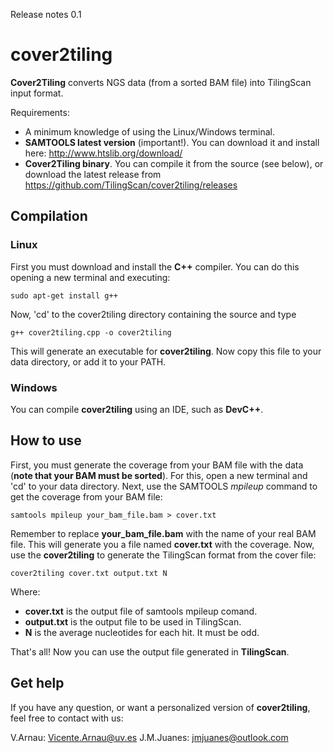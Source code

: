 Release notes 0.1

# cover2tiling

**Cover2Tiling** converts NGS data (from a sorted BAM file) into TilingScan input format.

Requirements:

- A minimum knowledge of using the Linux/Windows terminal.
- **SAMTOOLS latest version** (important!). You can download it and install here: http://www.htslib.org/download/
- **Cover2Tiling binary**. You can compile it from the source (see below), or download the latest release from https://github.com/TilingScan/cover2tiling/releases



## Compilation

### Linux

First you must download and install the **C++** compiler. You can do this opening a new terminal and executing:
```
sudo apt-get install g++
```

Now, 'cd' to the cover2tiling directory containing the source and type 

```
g++ cover2tiling.cpp -o cover2tiling 
```

This will generate an executable for **cover2tiling**. Now copy this file to your data directory, or add it to your PATH.


### Windows

You can compile **cover2tiling** using an IDE, such as **DevC++**. 



## How to use

First, you must generate the coverage from your BAM file with the data (**note that your BAM must be sorted**). For this, open a new terminal and 'cd' to your data directory. Next, use the SAMTOOLS *mpileup* command to get the coverage from your BAM file:

```
samtools mpileup your_bam_file.bam > cover.txt
```
Remember to replace **your_bam_file.bam** with the name of your real BAM file.
This will generate you a file named **cover.txt** with the coverage. Now, use the **cover2tiling** to generate the TilingScan format from the cover file:

```
cover2tiling cover.txt output.txt N
```

Where:
- **cover.txt** is the output file of samtools mpileup comand.
- **output.txt** is the output file to be used in TilingScan.
- **N** is the average nucleotides for each hit. It must be odd.

That's all! Now you can use the output file generated in **TilingScan**.



## Get help

If you have any question, or want a personalized version of **cover2tiling**, feel free to contact with us:

V.Arnau: Vicente.Arnau@uv.es 
J.M.Juanes: jmjuanes@outlook.com 





